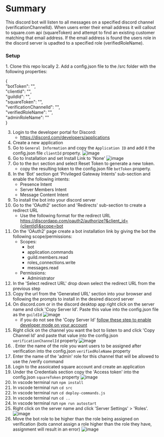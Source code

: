 <h1>Summary</h1>
This discord bot will listen to all messages on a specified discord channel (verificationChannelId). When users enter their email address it will callout to square.com api (squareToken) and attempt to find an existing customer matching that email address. If the email address is found the users role in the discord server is upadted to a specified role (verifiedRoleName).

<h3>Setup</h3>
1. Clone this repo locally
2. Add a config.json file to the /src folder with the following properties: </br>

{</br>
	"botToken": "",</br>
    	"clientId": "",</br>
	"guildId": "",</br>
	"squareToken": "",</br>
	"verificationChannelId": "",</br>
	"verifiedRoleName": "",</br>
	"adminRoleName": ""</br>
}</br>

3. Login to the developer portal for Discord: 
    * https://discord.com/developers/applications
4. Create a new application
5. Go to `General Information` and copy the `Application ID` and add it the config.json file `clientId` property.
	![image](https://github.com/user-attachments/assets/7574dcde-d93e-4a35-823f-226cb85add11)
6. Go to Installation and set Install Link to 'None'
	![image](https://github.com/user-attachments/assets/3d288286-1653-42cd-9dc4-250fc7f29859)
7. Go to the `Bot` section and select Reset Token to generate a new token.
    * copy the resulting token to the config.json file `botToken` property.
8. In the 'Bot' section got 'Privileged Gateway Intents' sub-section and enable the following intents: 
    * Presence Intent
    * Server Members Intent
    * Message Content Intent
9. To install the bot into your discord server 
10. Go to the 'OAuth2' section and 'Redirects' sub-section to create a redirect URL
    * Use the following format for the redirect URL https://discordapp.com/oauth2/authorize?&client_id={clientId}&scope=bot
11. On the 'OAuth2' page create a bot installation link by giving the bot the following scope/permissions:
    * Scopes: 
        * bot
        * application.commands
        * guild.members.read
        * roles_connections.write
        * messages.read
    * Permissions: 
        * Administrator
12. In the 'Select redirect URL' drop down select the redirect URL from the previous step
13. Copy the url from the 'Generated URL' section into your browser and following the prompts to install in the desired discord server
14. On discord.com or in the discord desktop app right click on the server name and click 'Copy Server Id'. Paste this value into the config.json file as the `guildId`
	![image](https://github.com/user-attachments/assets/89ce2aae-9a94-4e50-a1c7-da19b96037c6)
    * if you do not see the 'Copy Server Id' [follow these step to enable developer mode on your account](https://www.howtogeek.com/714348/how-to-enable-or-disable-developer-mode-on-discord/)
15. Right click on the channel you want the bot to listen to and click 'Copy Channel Id' and paste that value into the config.json `verificationChannelId` property
	![image](https://github.com/user-attachments/assets/6797213e-b9a9-4c16-949b-249322630e5e)
16. . Enter the name of the role you want users to be assigned after verification into the config.json `verifiedRoleName` property
17. Enter the name of the 'admin' role for this channel that will be allowed to use the /verify command
18. Login to the assoicated square account and create an application
19. Under the Credentials section copy the 'Access token' into the config.json `squareToken` property
	![image](https://github.com/user-attachments/assets/32042f36-1e9d-4c8b-a3bc-5c27c2722faa)
20. In vscode terminal run `npm install`
21. In vscode terminal run `cd src`
22. In vscode terminal run `cd deploy-commands.js`
23. In vscode terminal run `cd ..`
24. In vscode terminal run `npm run autostart`
25. Right click on the server name and click 'Server Settings' > 'Roles'.
	![image](https://github.com/user-attachments/assets/06e00792-a93c-4a24-a07a-00d7ed8a3a48)
26. Move the bot role to be higher than the role being assigned on verification (bots cannot assign a role higher than the role they have, assignment will result in an error)
	![image](https://github.com/user-attachments/assets/882fdf62-c8be-4efb-977f-5da29affd06b)
